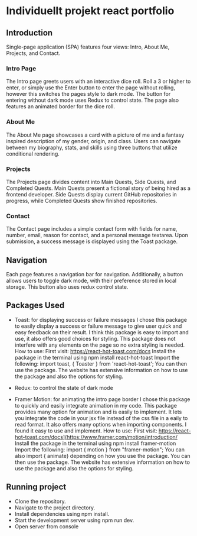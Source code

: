 # Individuellt projekt react portfolio

## Introduction

Single-page application (SPA) features four views: Intro, About Me, Projects, and Contact.

### Intro Page

The Intro page greets users with an interactive dice roll. 
Roll a 3 or higher to enter, or simply use the Enter button to enter the page without rolling, however this switches the pages style to dark mode.
The button for entering without dark mode uses Redux to control state.
The page also features an animated border for the dice roll.

### About Me

The About Me page showcases a card with a picture of me and a fantasy inspired description of my gender, origin, and class. 
Users can navigate between my biography, stats, and skills using three buttons that utilize conditional rendering.

### Projects

The Projects page divides content into Main Quests, Side Quests, and Completed Quests. 
Main Quests present a fictional story of being hired as a frontend developer. 
Side Quests display current GitHub repositories in progress, while Completed Quests show finished repositories.

### Contact

The Contact page includes a simple contact form with fields for name, number, email, reason for contact, and a personal message textarea. 
Upon submission, a success message is displayed using the Toast package.

## Navigation

Each page features a navigation bar for navigation. Additionally, a button allows users to toggle dark mode, with their preference stored in local storage.
This button also uses redux control state.

## Packages Used

- Toast: for displaying success or failure messages
  I chose this package to easily display a success or failure message to give user quick and easy feedback on their result. 
  I think this package is easy to import and use, it also offers good choices for styling. This package does not interfere with any elements on the page so no extra styling is needed. 
How to use:
First visit: https://react-hot-toast.com/docs
Install the package in the terminal using npm install react-hot-toast
Import the following: import toast, { Toaster } from 'react-hot-toast';
You can then use the package. The website has extensive information on how to use the package and also the options for styling.

- Redux: to control the state of dark mode

- Framer Motion: for animating the intro page border
  I chose this package to quickly and easily integrate animation in my code. This package provides many option for animation and is easily to implement. 
  It lets you integrate the code in your jsx file instead of the css file in a eaily to read format. It also offers many options when importing components. I found it easy to use and implement.
How to use:
First visit: https://react-hot-toast.com/docs](https://www.framer.com/motion/introduction/
Install the package in the terminal using npm install framer-motion
Import the following: import { motion } from "framer-motion"; 
You can also import { animate} depending on how you use the package.
You can then use the package. The website has extensive information on how to use the package and also the options for styling.

## Running project

- Clone the repository.
- Navigate to the project directory.
- Install dependencies using npm install.
- Start the development server using npm run dev.
- Open server from console
